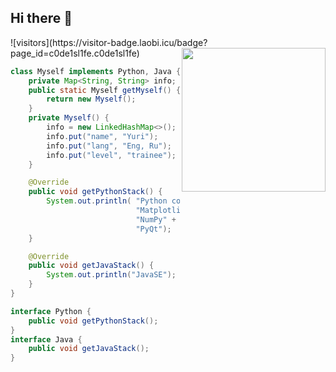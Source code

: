 <h2> Hi there 🌱 </h2>
![visitors](https://visitor-badge.laobi.icu/badge?page_id=c0de1sl1fe.c0de1sl1fe)
<img align='right' src="https://giphy.com/embed/vzO0Vc8b2VBLi" width="230">

``` java
class Myself implements Python, Java {
    private Map<String, String> info;
    public static Myself getMyself() {
        return new Myself();
    }
    private Myself() {
        info = new LinkedHashMap<>();
        info.put("name", "Yuri");
        info.put("lang", "Eng, Ru");
        info.put("level", "trainee");
    }

    @Override
    public void getPythonStack() {
        System.out.println( "Python core" +
                            "Matplotlib" +
                            "NumPy" +
                            "PyQt");
    }

    @Override
    public void getJavaStack() {
        System.out.println("JavaSE");
    }
}

interface Python {
    public void getPythonStack();
}
interface Java {
    public void getJavaStack();
}

```
